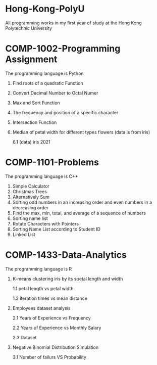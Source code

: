 # Hong-Kong-PolyU

All programming works in my first year of study at the Hong Kong Polytechnic University

# COMP-1002-Programming Assignment
The programming language is Python
1. Find roots of a quadratic Function
2. Convert Decimal Number to Octal Numer
3. Max and Sort Function
4. The frequency and position of a specific character
5. Intersection Function
6. Median of petal width for different types flowers (data is from iris)

   6.1 (data) iris 2021

# COMP-1101-Problems
The programming language is C++
1. Simple Calculator
2. Christmas Trees
3. Alternatively Sum
4. Sorting odd numbers in an increasing order and even numbers in a decreasing order
5. Find the max, min, total, and average of a sequence of numbers
6. Sorting name list
7. Rotate Characters with Pointers
8. Sorting Name List according to Student ID
9. Linked List

# COMP-1433-Data-Analytics
The programming language is R
1. K-means clustering iris by its spetal length and width

   1.1 petal length vs petal width

   1.2 iteration times vs mean distance
   
2. Employees dataset analysis

   2.1 Years of Experience vs Frequency
   
   2.2 Years of Experience vs Monthly Salary

   2.3 Dataset

3. Negative Binomial Distribution Simulation

   3.1 Number of failurs VS Probability
